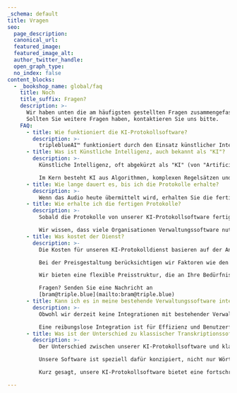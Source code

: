 ```yaml
---
_schema: default
title: Vragen
seo:
  page_description:
  canonical_url:
  featured_image:
  featured_image_alt:
  author_twitter_handle:
  open_graph_type:
  no_index: false
content_blocks:
  - _bookshop_name: global/faq
    title: Noch
    title_suffix: Fragen?
    description: >-
      Wir haben unten die am häufigsten gestellten Fragen zusammengefasst.
      Sollten Sie weitere Fragen haben, kontaktieren Sie uns bitte.
    FAQ:
      - title: Wie funktioniert die KI-Protokollsoftware?
        description: >-
          tripleblueAI™ funktioniert durch den Einsatz künstlicher Intelligenz, die auf Basis der Audioaufnahme und zugehörigen Kontextdokumente vollständige Protokolle erstellt. Basierend auf Ihrer Vorlage und den gewünschten Stilrichtlinien werden Protokolle von hoher Qualität erstellt, die alle wichtigen Punkte, Aktionsitems und identifizierten Beschlüsse enthalten. Die Software kann auch verschiedene Sprecher erkennen und deren Beiträge separat dokumentieren, was zu einem klaren und strukturierten Protokoll führt.
      - title: Was ist Künstliche Intelligenz, auch bekannt als "KI"?
        description: >-
          Künstliche Intelligenz, oft abgekürzt als "KI" (von "Artificial Intelligence"), bezieht sich auf die Simulation menschlicher Intelligenz in Maschinen, die programmiert sind, Aufgaben auszuführen, die normalerweise menschliche Intelligenz erfordern. Dazu gehören Aktivitäten wie Lernen, Argumentieren, Problemlösen, Wahrnehmung und Sprachverständnis.

          Im Kern besteht KI aus Algorithmen, komplexen Regelsätzen und Anweisungen, die es Maschinen ermöglichen, Daten zu analysieren, Muster zu erkennen und Entscheidungen mit einem gewissen Grad an Autonomie zu treffen. Diese Technologie wird in verschiedenen Bereichen eingesetzt, von einfachen Aufgaben wie Empfehlungssystemen in Online-Shops bis hin zu komplexen Anwendungen wie selbstfahrenden Autos, fortschrittlichen medizinischen Diagnosen und, wie in Ihrem Fall, der Verbesserung von Geschäftsprozessen durch KI-gesteuerte Protokollsoftware.
      - title: Wie lange dauert es, bis ich die Protokolle erhalte?
        description: >-
          Wenn das Audio heute übermittelt wird, erhalten Sie die fertigen Protokolle morgen. Das ist unser Ziel. Sobald das Audio und die Kontextdokumente bereitgestellt sind, versuchen wir stets, die Protokolle innerhalb von 24 Stunden zu liefern. Je nach Ihren Wünschen, wie einer zusätzlichen Qualitätskontrolle, der Audioqualität und der Struktur der Besprechung, kann dies bis zu 5 Arbeitstage in Anspruch nehmen. Wir vereinbaren immer im Voraus klare Bedingungen und teilen eventuelle Probleme transparent und rechtzeitig mit Ihnen. Sollten Probleme mit der Audioqualität auftreten, helfen wir Ihnen gerne, diese zu verbessern.
      - title: Wie erhalte ich die fertigen Protokolle?
        description: >-
          Sobald die Protokolle von unserer KI-Protokollsoftware fertiggestellt sind, stehen sie standardmäßig in unserer Webanwendung zur Verfügung. Sie können die fertigen Protokolle leicht einsehen, bearbeiten oder herunterladen, indem Sie sich in Ihrem Konto in unserer Webanwendung anmelden.

          Wir wissen, dass viele Organisationen Verwaltungssoftware nutzen. Deshalb sind wir immer offen für Gespräche darüber, wie wir die Protokolle direkt in Ihre eigene Verwaltungssoftware integrieren können. So können wir gemeinsam eine Lösung finden, die am besten zu Ihren spezifischen Bedürfnissen und Arbeitsabläufen passt, um Benutzerfreundlichkeit und Effizienz zu optimieren.
      - title: Was kostet der Dienst?
        description: >-
          Die Kosten für unseren KI-Protokolldienst basieren auf der Anzahl der Audio-Stunden Ihrer Besprechungen und werden pro Audio-Stunde abgerechnet. Die endgültigen Kosten hängen von Ihren spezifischen Wünschen und dem Umfang der zu protokollierenden Besprechungen ab.

          Bei der Preisgestaltung berücksichtigen wir Faktoren wie den gewünschten Schreibstil der Protokolle und ob Sie eine zusätzliche Qualitätskontrolle durch unsere Protokollführer wünschen. Ein detaillierterer, spezifischer Schreibstil oder die Einbeziehung einer zusätzlichen Qualitätskontrolle kann zu einem höheren Preis pro Audio-Stunde führen, aufgrund des zusätzlichen Zeitaufwands und der erforderlichen Ressourcen.

          Wir bieten eine flexible Preisstruktur, die an Ihre Bedürfnisse und Ihr Budget angepasst werden kann. Für ein detailliertes Angebot laden wir Sie ein, Kontakt mit uns aufzunehmen, damit wir Ihre spezifischen Anforderungen besprechen und ein maßgeschneidertes Angebot unterbreiten können.

          Fragen? Senden Sie eine Nachricht an
          [bram@triple.blue](mailto:bram@triple.blue)
      - title: Kann ich es in meine bestehende Verwaltungssoftware integrieren?
        description: >-
          Obwohl wir derzeit keine Integrationen mit bestehender Verwaltungssoftware (wie Twinq und Convect) unterstützen, streben wir danach, diese Möglichkeit in der Zukunft anzubieten. Wir liefern jedoch Protokolle im gewünschten Format, damit sie leicht in verschiedene Softwaresysteme übertragen werden können.

          Eine reibungslose Integration ist für Effizienz und Benutzerfreundlichkeit essentiell. Unser Team ist bereit, mit Ihnen an einer nahtlosen Integration in Ihre Arbeitsabläufe zu arbeiten. Zögern Sie nicht, uns zu kontaktieren, um Ihre spezifischen Bedürfnisse zu besprechen, damit wir eine Lösung finden können, die am besten zu Ihrer Organisation passt.
      - title: Was ist der Unterschied zu klassischer Transkriptionssoftware?
        description: >-
          Der Unterschied zwischen unserer KI-Protokollsoftware und klassischer Transkriptionssoftware liegt vor allem in der Intelligenz und Funktionalität, die auf die Protokollierung ausgerichtet ist. Während herkömmliche Transkriptionssoftware sich darauf beschränkt, Sprache in Text umzuwandeln, geht unsere KI-gesteuerte Software einen Schritt weiter, indem sie den Kontext und Kern der Besprechung versteht.

          Unsere Software ist speziell dafür konzipiert, nicht nur Wörter zu transkribieren, sondern auch wichtige Punkte, Beschlüsse und Aktionselemente zu identifizieren. Das bedeutet, dass die Software die Struktur einer Besprechung erkennen kann, einschließlich der Unterscheidung verschiedener Sprecher, Tagesordnungspunkte und Diskussionen. Darüber hinaus kann unsere Software die Protokolle automatisch strukturieren und formatieren, was zu einem klaren, übersichtlichen und sofort verwendbaren Dokument führt.

          Kurz gesagt, unsere KI-Protokollsoftware bietet eine fortschrittlichere, intelligentere und maßgeschneiderte Lösung für die Protokollierung im Vergleich zu den grundlegenden Transkriptionsfunktionen klassischer Software. Dies führt zu erheblichen Zeit- und Arbeitsersparnissen bei der Verarbeitung von Besprechungsdaten.

---
```

